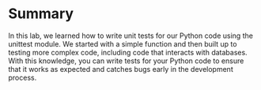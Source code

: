 # Summary

In this lab, we learned how to write unit tests for our Python code using the unittest module. We started with a simple function and then built up to testing more complex code, including code that interacts with databases. With this knowledge, you can write tests for your Python code to ensure that it works as expected and catches bugs early in the development process.